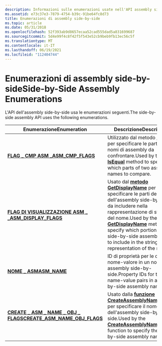 ```yaml
---
description: Informazioni sulle enumerazioni usate nell'API assembly side-by-side, ad esempio ASM_CMP_FLAGS e CREATE_ASM_NAME_OBJ_FLAGS.
ms.assetid: e73c37e3-7879-4754-b39c-91be64fc8d73
title: Enumerazioni di assembly side-by-side
ms.topic: article
ms.date: 05/31/2018
ms.openlocfilehash: 52f393ab9d8657ecaa52cad555dad5a831699687
ms.sourcegitcommit: 5d4e99f4c8f42f5f543e52cb9beb9fb13ec56c5f
ms.translationtype: MT
ms.contentlocale: it-IT
ms.lasthandoff: 06/19/2021
ms.locfileid: "112404744"
---
```

# <a name="side-by-side-assembly-enumerations"></a><span data-ttu-id="9df5f-103">Enumerazioni di assembly side-by-side</span><span class="sxs-lookup"><span data-stu-id="9df5f-103">Side-by-Side Assembly Enumerations</span></span>

<span data-ttu-id="9df5f-104">L'API dell'assembly side-by-side usa le enumerazioni seguenti.</span><span class="sxs-lookup"><span data-stu-id="9df5f-104">The side-by-side assembly API uses the following enumerations.</span></span>



| <span data-ttu-id="9df5f-105">Enumerazione</span><span class="sxs-lookup"><span data-stu-id="9df5f-105">Enumeration</span></span>                                                         | <span data-ttu-id="9df5f-106">Descrizione</span><span class="sxs-lookup"><span data-stu-id="9df5f-106">Description</span></span>                                                                                                                                                                                |
|---------------------------------------------------------------------|--------------------------------------------------------------------------------------------------------------------------------------------------------------------------------------------|
| [<span data-ttu-id="9df5f-107">**FLAG \_ CMP ASM \_**</span><span class="sxs-lookup"><span data-stu-id="9df5f-107">**ASM\_CMP\_FLAGS**</span></span>](/windows/win32/api/winsxs/ne-winsxs-asm_cmp_flags)                           | <span data-ttu-id="9df5f-108">Utilizzato dal metodo [**IsEqual**](/windows/desktop/api/winsxs/nf-winsxs-iassemblyname-isequal) per specificare le parti di due nomi di assembly da confrontare.</span><span class="sxs-lookup"><span data-stu-id="9df5f-108">Used by the [**IsEqual**](/windows/desktop/api/winsxs/nf-winsxs-iassemblyname-isequal) method to specify which parts of two assembly names to compare.</span></span>                                                                       |
| [<span data-ttu-id="9df5f-109">**FLAG DI VISUALIZZAZIONE ASM \_ \_**</span><span class="sxs-lookup"><span data-stu-id="9df5f-109">**ASM\_DISPLAY\_FLAGS**</span></span>](/windows/win32/api/winsxs/ne-winsxs-asm_display_flags)                   | <span data-ttu-id="9df5f-110">Usato dal [**metodo GetDisplayName**](/windows/desktop/api/winsxs/nf-winsxs-iassemblyname-getdisplayname) per specificare le parti del nome dell'assembly side-by-side da includere nella rappresentazione di stringa del nome.</span><span class="sxs-lookup"><span data-stu-id="9df5f-110">Used by the [**GetDisplayName**](/windows/desktop/api/winsxs/nf-winsxs-iassemblyname-getdisplayname) method to specify which portions of the side-by-side assembly name to include in the string representation of the name.</span></span> |
| [<span data-ttu-id="9df5f-111">**NOME \_ ASM**</span><span class="sxs-lookup"><span data-stu-id="9df5f-111">**ASM\_NAME**</span></span>](/windows/win32/api/winsxs/ne-winsxs-asm_name)                                      | <span data-ttu-id="9df5f-112">ID di proprietà per le coppie nome-valore in un nome di assembly side-by-side.</span><span class="sxs-lookup"><span data-stu-id="9df5f-112">Property IDs for the name-value pairs in an side-by-side assembly name.</span></span>                                                                                                                    |
| [<span data-ttu-id="9df5f-113">**CREATE \_ ASM \_ NAME \_ OBJ \_ FLAGS**</span><span class="sxs-lookup"><span data-stu-id="9df5f-113">**CREATE\_ASM\_NAME\_OBJ\_FLAGS**</span></span>](/windows/win32/api/winsxs/ne-winsxs-create_asm_name_obj_flags) | <span data-ttu-id="9df5f-114">Usato dalla [**funzione CreateAssemblyNameObject**](/windows/desktop/api/Winsxs/nf-winsxs-createassemblynameobject) per specificare il nome dell'assembly side-by-side.</span><span class="sxs-lookup"><span data-stu-id="9df5f-114">Used by the [**CreateAssemblyNameObject**](/windows/desktop/api/Winsxs/nf-winsxs-createassemblynameobject) function to specify the side-by-side assembly name.</span></span>                                                               |



 

 

 



